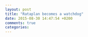 ```yaml
---
layout: post
title: "Rataplan becomes a watchdog"
date: 2015-08-30 14:47:54 +0200
comments: true
categories: 
---
```

